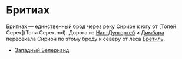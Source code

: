 # Бритиах

Бритиах — единственный брод через реку [Сирион](Сирион.md) к югу от
[Топей Серех](Топи Серех.md). Дорога из [Нан-Дунгортеб](Нан-Дургонтеб.md) и
[Димбара](Димбар.md) пересекала Сирион по этому броду к северу от леса
[Бретиль](Бретиль.md).


*   [Западный Белерианд](Западный%20Белерианд.md)
